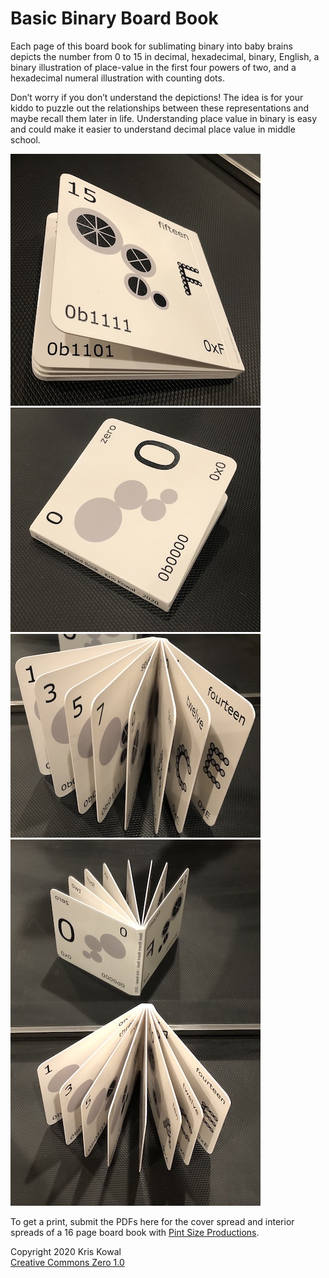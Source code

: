 # Basic Binary Board Book

Each page of this board book for sublimating binary into baby brains depicts
the number from 0 to 15 in decimal, hexadecimal, binary, English, a binary
illustration of place-value in the first four powers of two, and a hexadecimal
numeral illustration with counting dots.

Don’t worry if you don’t understand the depictions!
The idea is for your kiddo to puzzle out the relationships between these
representations and maybe recall them later in life.
Understanding place value in binary is easy and could make it easier to
understand decimal place value in middle school.

![Back Cover](bbbb-physical-cover-back.jpg)
![Front Cover](bbbb-physical-cover-front.jpg)
![Interior](bbbb-physical-interior.jpg)
![Mirror](bbbb-physical-mirror.jpg)

To get a print, submit the PDFs here for the cover spread and interior spreads
of a 16 page board book with
[Pint Size Productions](https://customboardbooks.pintsizeproductions.com/product/designer-board-book-16-page).

Copyright 2020 Kris Kowal<br>
[Creative Commons Zero 1.0](LICENSE)
